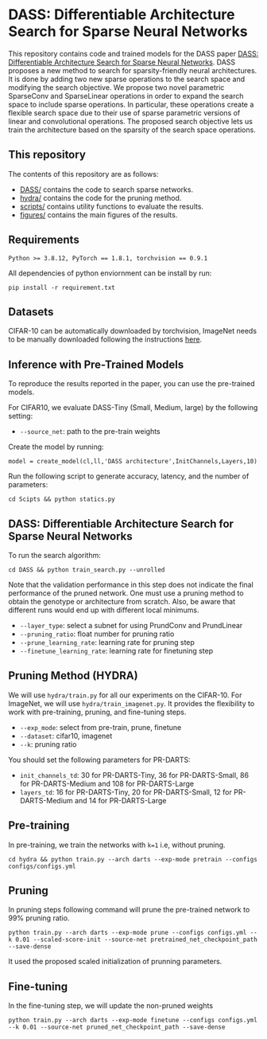 # DASS: Differentiable Architecture Search for Sparse Neural Networks

This repository contains code and trained models for the DASS paper [DASS: Differentiable Architecture Search for Sparse Neural Networks](https://dl.acm.org/doi/10.1145/3609385).
DASS proposes a new method to search for sparsity-friendly neural architectures. It is done by adding two new sparse operations to the search space and modifying the search objective. We propose two novel parametric SparseConv and SparseLinear operations in order to expand the search space to include sparse operations. In particular, these operations create a flexible search space due to their use of sparse parametric versions of linear and convolutional operations. The proposed search objective lets us train the architecture based on the sparsity of the search space operations.

## This repository

The contents of this repository are as follows:

* [DASS/](DASS) contains the code to search sparse networks.
* [hydra/](hydra) contains the code for the pruning method.
* [scripts/](scripts) contains utility functions to evaluate the results.
* [figures/](figures) contains the main figures of the results.

## Requirements
```
Python >= 3.8.12, PyTorch == 1.8.1, torchvision == 0.9.1
```
All dependencies of python enviornment can be install by run:

```
pip install -r requirement.txt
```

## Datasets
CIFAR-10 can be automatically downloaded by torchvision, ImageNet needs to be manually downloaded following the instructions [here](https://github.com/pytorch/examples/tree/master/imagenet).

## Inference with Pre-Trained Models

To reproduce the results reported in the paper, you can use the pre-trained models.

For CIFAR10, we evaluate DASS-Tiny (Small, Medium, large) by the following setting:

- `--source_net`: path to the pre-train weights

Create the model by running:

```
model = create_model(cl,ll,'DASS architecture',InitChannels,Layers,10)
```

Run the following script to generate accuracy, latency, and the number of parameters:

```
cd Scipts && python statics.py 
```

## DASS: Differentiable Architecture Search for Sparse Neural Networks
To run the search algorithm:

```
cd DASS && python train_search.py --unrolled   
```
Note that the validation performance in this step does not indicate the final performance of the pruned network. One must use a pruning method to obtain the genotype or architecture from scratch. Also, be aware that different runs would end up with different local minimums.

- `--layer_type`: select a subnet for using PrundConv and PrundLinear 
- `--pruning_ratio`: float number for pruning ratio
- `--prune_learning_rate`: learning rate for pruning step
- `--finetune_learning_rate`: learning rate for finetuning step

## Pruning Method (HYDRA)

We will use `hydra/train.py` for all our experiments on the CIFAR-10. For ImageNet, we will use `hydra/train_imagenet.py`. It provides the flexibility to work with pre-training, pruning, and fine-tuning steps.

- `--exp_mode`: select from pre-train, prune, finetune
- `--dataset`: cifar10, imagenet
- `--k`: pruning ratio

You should set the following parameters for PR-DARTS:

- `init_channels_td`: 30 for PR-DARTS-Tiny, 36 for PR-DARTS-Small, 86 for PR-DARTS-Medium and 108 for PR-DARTS-Large
- `layers_td`: 16 for PR-DARTS-Tiny, 20 for PR-DARTS-Small, 12 for PR-DARTS-Medium and 14 for PR-DARTS-Large

## Pre-training

In pre-training, we train the networks with `k=1` i.e, without pruning.

`cd hydra && python train.py --arch darts --exp-mode pretrain --configs configs/configs.yml `


## Pruning

In pruning steps following command will prune the pre-trained  network to 99% pruning ratio.

`python train.py --arch darts --exp-mode prune --configs configs.yml --k 0.01 --scaled-score-init --source-net pretrained_net_checkpoint_path --save-dense`

It used the proposed scaled initialization of prunning parameters. 


## Fine-tuning

In the fine-tuning step, we will update the non-pruned weights 

`python train.py --arch darts --exp-mode finetune --configs configs.yml --k 0.01 --source-net pruned_net_checkpoint_path --save-dense `




